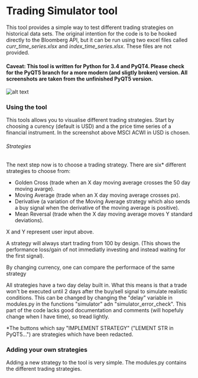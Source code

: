 # Trading Simulator tool

This tool provides a simple way to test different trading strategies on historical data sets. The original intention for the code is to be hooked directly to the Bloomberg API, but it can be run using two excel files called *curr_time_series.xlsx* and *index_time_series.xlsx*. These files are not provided.

#### Caveat: This tool is written for Python for 3.4 and PyQT4. Please check for the PyQT5 branch for a more modern (and sligtly broken) version. All screenshots are taken from the unfinished PyQT5 version.

![alt text](https://i.imgur.com/pJIe4mC.png)



### Using the tool

This tools allows you to visualise different trading strategies. Start by choosing a curency (default is USD) and a the price time series of a financial instrument. In the screenshot above MSCI ACWI in USD is chosen. 

###### Strategies
The next step now is to choose a trading strategy. There are six* different strategies to choose from:
* Golden Cross (trade when an X day moving average crosses the 50 day moving avarge).
* Moving Average (trade when an X day moving average crosses px).
* Derivative (a variation of the Moving Average strategy which also sends a buy signal when the derivative of the moving average is positive).
* Mean Reversal (trade when the X day moving average moves Y standard deviations).

X and Y represent user input above.

A strategy will always start trading from 100 by design. (This shows the performance loss/gain of not immediatly investing and instead waiting for the first signal).

By changing currency, one can compare the performace of the same strategy 





All strategies have a two day delay built in. What this means is that a trade won't be executed until 2 days after the buy/sell signal to simulate realistic conditions. This can be changed by changing the "delay" variable in modules.py in the functions "simulator" adn "simulator_error_check". This part of the code lacks good documentation and comments (will hopefuly change when I have time), so tread lightly.

\*The buttons which say "IMPLEMENT STRATEGY" ("LEMENT STR in PyQT5...") are strategies which have been redacted.










### Adding your own strategies

Adding a new strategy to the tool is very simple. The modules.py contains the different trading strategies.
